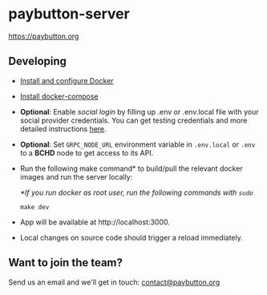 # paybutton-server

https://paybutton.org

## Developing
- [Install and configure Docker](https://docs.docker.com/get-docker/)
- [Install docker-compose](https://docs.docker.com/compose/install/)
- **Optional**: Enable _social login_ by filling up .env or .env.local file with your social provider credentials. You can get testing credentials and more detailed instructions [here](https://supertokens.com/docs/thirdpartyemailpassword/quick-setup/backend#2-initialise-supertokens).
- **Optional**: Set `GRPC_NODE_URL` environment variable in `.env.local` or `.env` to a **BCHD** node to get access to its API.
- Run the following make command* to build/pull the relevant docker images and run the server locally:

  _*If you run docker as root user, run the following commands with `sudo`_
    ```
    make dev
    ```
- App will be available at http://localhost:3000.
- Local changes on source code should trigger a reload immediately.

## Want to join the team?

Send us an email and we'll get in touch: contact@paybutton.org


